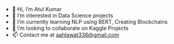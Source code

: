 - 👋 Hi, I’m Atul Kumar 
- 👀 I’m interested in Data Science projects
- 🌱 I’m currently learning NLP using BERT, Creating Blockchains
- 💞️ I’m looking to collaborate on Kaggle Projects
- 📫 Contact me at aahlawat336@gmail.com

<!---
atulk0077/atulk0077 is a ✨ special ✨ repository because its `README.md` (this file) appears on your GitHub profile.
You can click the Preview link to take a look at your changes.
--->
